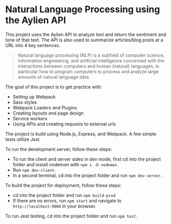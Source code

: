 # Natural Language Processing using the Aylien API

This project uses the Aylien API to analyze text and return the sentiment and tone of that text. The API is also used to summarize articles/blog posts at a URL into 4 key sentences.

> Natural language processing (NLP) is a subfield of computer science, information engineering, and artificial intelligence
concerned with the interactions between computers and human (natural) languages, in particular how to program computers to
process and analyze large amounts of natural language data.

The goal of this project is to get practice with:
- Setting up Webpack
- Sass styles
- Webpack Loaders and Plugins
- Creating layouts and page design
- Service workers
- Using APIs and creating requests to external urls

The project is build using Node.js, Express, and Webpack. A few simple tests utilize Jest.

To run the development server, follow these steps:
- To run the client and server sides in dev mode, first cd into the project folder and install nodemon with `npm i -D nodemon`.
- Run `npm dev-client`.
- In a second terminal, cd into the project folder and run `npm dev-server`.

To build the project for deployment, follow these steps:
- cd into the project folder and run `npm build-prod`
- If there are no errors, run `npm start` and navigate to `http://localhost:9000` in your browser.

To run Jest testing, cd into the project folder and run `npm test`.